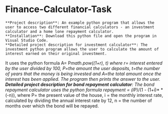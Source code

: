 # Finance-Calculator-Task
	**Project description**: An example python program that allows the user to access two different financial calculators - an investment calculator and a home lone repayment calculator. 
	**Installation**: Download this python file and open the program in Visual Studio Code. 
	**Detailed project description for investment calculator**: The investment python program allows the user to calculate the amount of interest earned on their original investment. 
It uses the python formula A= P*math.pow((1+r), t) where r= interest entered by the user divided by 100, P=the amount the user deposits, t=the number of years that the money is being invested and A=the total amount once the interest has been applied. 
The program then prints the answer to the user. 
	**Detailed project description for bond repayment calculator**: The bond repayment calculator uses the python formula repayment = (i*P)/(1 - (1+i)* *(-n)), where P= the present value of the house, i = the monthly interest rate, calculated by dividing the annual interest rate by 12, n = the number of months over which the bond will be repayed. 

